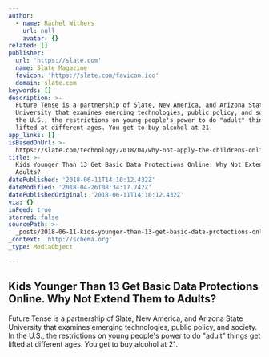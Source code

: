```yaml
---
author:
  - name: Rachel Withers
    url: null
    avatar: {}
related: []
publisher:
  url: 'https://slate.com'
  name: Slate Magazine
  favicon: 'https://slate.com/favicon.ico'
  domain: slate.com
keywords: []
description: >-
  Future Tense is a partnership of Slate, New America, and Arizona State
  University that examines emerging technologies, public policy, and society. In
  the U.S., the restrictions on young people's power to do "adult" things get
  lifted at different ages. You get to buy alcohol at 21.
app_links: []
isBasedOnUrl: >-
  https://slate.com/technology/2018/04/why-not-apply-the-childrens-online-privacy-protection-act-to-everyone.html
title: >-
  Kids Younger Than 13 Get Basic Data Protections Online. Why Not Extend Them to
  Adults?
datePublished: '2018-06-11T14:10:12.432Z'
dateModified: '2018-04-26T08:34:17.742Z'
datePublishedOriginal: '2018-06-11T14:10:12.432Z'
via: {}
inFeed: true
starred: false
sourcePath: >-
  _posts/2018-06-11-kids-younger-than-13-get-basic-data-protections-online-why.md
_context: 'http://schema.org'
_type: MediaObject

---
```

<article style=""><h1>Kids Younger Than 13 Get Basic Data Protections Online. Why Not Extend Them to Adults?</h1><p>Future Tense is a partnership of Slate, New America, and Arizona State University that examines emerging technologies, public policy, and society. In the U.S., the restrictions on young people's power to do "adult" things get lifted at different ages. You get to buy alcohol at 21.</p></article>